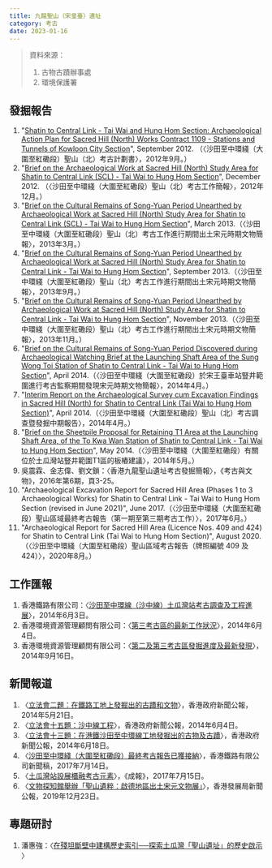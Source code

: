 ```yaml
---
title: 九龍聖山（宋皇臺）遺址
category: 考古
date: 2023-01-16
---
```

<adsense></adsense>

> 資料來源：
> 1. 古物古蹟辦事處
> 2. 環境保護署
## 發掘報告
1. "[Shatin to Central Link - Tai Wai and Hung Hom Section: Archaeological Action Plan for Sacred Hill (North) Works Contract 1109 - Stations and Tunnels of Kowloon City Section](https://www.epd.gov.hk/eia/register/english/permit/vep3702012/documents/aapfsh/pdf/aapfsh.pdf)", September 2012. （〈沙田至中環綫（大圍至紅磡段）聖山（北）考古計劃書〉，2012年9月。）
2. "[Brief on the Archaeological Work at Sacred Hill (North) Study Area for Shatin to Central Link (SCL) - Tai Wai to Hung Hom Section](https://www.amo.gov.hk/filemanager/amo/common/form/brief_12-2012.pdf)", December 2012. （〈沙田至中環綫（大圍至紅磡段）聖山（北）考古工作簡報〉，2012年12月。）
3. "[Brief on the Cultural Remains of Song-Yuan Period Unearthed by Archaeological Work at Sacred Hill (North) Study Area for Shatin to Central Link (SCL) - Tai Wai to Hung Hom Section](https://www.amo.gov.hk/filemanager/amo/common/form/brief_3-2013.pdf)", March 2013.（〈沙田至中環綫（大圍至紅磡段）聖山（北）考古工作進行期間出土宋元時期文物簡報〉，2013年3月。）
4. "[Brief on the Cultural Remains of Song-Yuan Period Unearthed by Archaeological Work at Sacred Hill (North) Study Area for Shatin to Central Link - Tai Wai to Hung Hom Section](https://www.amo.gov.hk/filemanager/amo/common/form/brief_9-2013.pdf)", September 2013.（〈沙田至中環綫（大圍至紅磡段）聖山（北）考古工作進行期間出土宋元時期文物簡報〉，2013年9月。）
5. "[Brief on the Cultural Remains of Song-Yuan Period Unearthed by Archaeological Work at Sacred Hill (North) Study Area for Shatin to Central Link - Tai Wai to Hung Hom Section](https://www.amo.gov.hk/filemanager/amo/common/form/brief_11-2013.pdf)", November 2013.（〈沙田至中環綫（大圍至紅磡段）聖山（北）考古工作進行期間出土宋元時期文物簡報〉，2013年11月。）
6. "[Brief on the Cultural Remains of Song-Yuan Period Discovered during Archaeological Watching Brief at the Launching Shaft Area of the Sung Wong Toi Station of Shatin to Central Link - Tai Wai to Hung Hom Section](https://www.amo.gov.hk/filemanager/amo/common/form/brief_4-2014.pdf)", April 2014.（〈沙田至中環綫（大圍至紅磡段）於宋王臺車站豎井範圍進行考古監察期間發現宋元時期文物簡報〉，2014年4月。）
7. "[Interim Report on the Archaeological Survey cum Excavation Findings in Sacred Hill (North) for Shatin to Central Link (Tai Wai to Hung Hom Section)](https://www.amo.gov.hk/filemanager/amo/common/form/Interim-Report.pdf)", April 2014.（〈沙田至中環綫（大圍至紅磡段）聖山（北）考古調查暨發掘中期報告〉，2014年4月。）
8. "[Brief on the Sheetpile Proposal for Retaining T1 Area at the Launching Shaft Area, of the To Kwa Wan Station of Shatin to Central Link - Tai Wai to Hung Hom Section](https://www.amo.gov.hk/filemanager/amo/common/form/scl_6th_brief.pdf)", May 2014.（〈沙田至中環綫（大圍至紅磡段）有關位於土瓜灣站豎井範圍T1區的板樁建議〉，2014年5月。）
9.  吳震霖、金志偉、劉文鎖：〈香港九龍聖山遺址考古發掘簡報〉，《考古與文物》，2016年第6期，頁3-25。
10. "Archaeological Excavation Report for Sacred Hill Area (Phases 1 to 3 Archaeological Works) for Shatin to Central Link - Tai Wai to Hung Hom Section (revised in June 2021)", June 2017.（〈沙田至中環綫（大圍至紅磡段）聖山區域最終考古報告（第一期至第三期考古工作）〉，2017年6月。）
11. "Archaeological Report for Sacred Hill Area (Licence Nos. 409 and 424) for Shatin to Central Link (Tai Wai to Hung Hom Section)", August 2020.（〈沙田至中環綫（大圍至紅磡段）聖山區域考古報告（牌照編號 409 及424）〉，2020年8月。）
## 工作匯報
1. 香港鐵路有限公司：〈[沙田至中環線（沙中線）土瓜灣站考古調查及工程進展](https://www.legco.gov.hk/yr13-14/chinese/panels/tp/papers/tpcb1-1562-1-c.pdf)〉，2014年6月3日。
2. 香港環境資源管理顧問有限公司：〈[第三考古區的最新工作狀況](https://www.amo.gov.hk/filemanager/amo/common/scl/pdf/20140604_awb_findings.pdf)〉，2014年6月4日。
3. 香港環境資源管理顧問有限公司：〈[第二及第三考古區發掘進度及最新發現](https://www.amo.gov.hk/filemanager/amo/common/scl/pdf/aab_visit_0916_v8_0915_revised_4.pdf)〉，2014年9月16日。
## 新聞報道
1. 〈[立法會二題：在鐵路工地上發掘出的古蹟和文物](https://www.info.gov.hk/gia/general/201405/21/P201405210423.htm)〉，香港政府新聞公報，2014年5月21日。
2. 〈[立法會十五題：沙中線工程](https://www.info.gov.hk/gia/general/201406/04/P201406040274.htm)〉，香港政府新聞公報，2014年6月4日。
3. 〈[立法會十三題：在港鐵沙田至中環線工地發掘出的古物及古蹟](https://www.info.gov.hk/gia/general/201406/18/P201406180602.htm)〉，香港政府新聞公報，2014年6月18日。
4. 〈[沙田至中環綫（大圍至紅磡段）最終考古報告已獲接納](https://www.mtr.com.hk/archive/corporate/en/press_release/PR-17-060-C.pdf)〉，香港鐵路有限公司新聞稿，2017年7月14日。
5. 〈[土瓜灣站設展櫃融考古元素](https://www.singpao.com.hk/index.php?fi=news1&lang=1&id=39023)〉，《成報》，2017年7月15日。
6. 〈[文物探知館舉辦「聖山遺粹：啟德地區出土宋元文物展」](https://www.devb.gov.hk/tc/publications_and_press_releases/press/index_id_10593.html)〉，香港發展局新聞公報，2019年12月23日。
## 專題研討
1. 潘惠強：〈[在殘坦斷壁中建構歷史索引──探索土瓜灣「聖山遺址」的歷史啟示 ](https://www.ln.edu.hk/mcsln/archive/42nd_issue/pdf/feature_01.pdf)〉